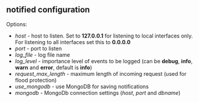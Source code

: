 notified configuration
----------------------

Options:

+ *host* - host to listen. Set to **127.0.0.1** for listening to local interfaces only. For listening to all interfaces set this to **0.0.0.0**
+ *port* - port to listen
+ *log_file* - log file name
+ *log_level* - importance level of events to be logged (can be **debug**, **info**, **warn** and **error**, default is **info**)
+ *request_max_length* - maximum length of incoming request (used for flood protection)
+ *use_mongodb* - use MongoDB for saving notifications
+ *mongodb* - MongoDb connection settings (*host*, *port* and *dbname*)

